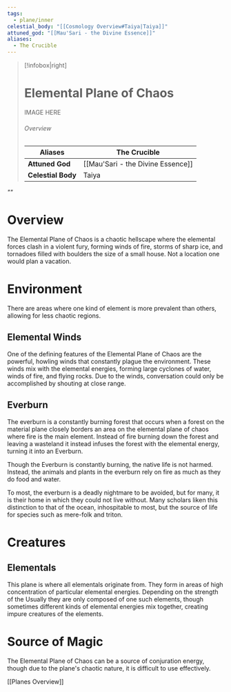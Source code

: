 ```yaml
---
tags:
  - plane/inner
celestial_body: "[[Cosmology Overview#Taiya|Taiya]]"
attuned_god: "[[Mau'Sari - the Divine Essence]]"
aliases:
  - The Crucible
---
```

> [!infobox|right]
> # Elemental Plane of Chaos
> IMAGE HERE
> ###### Overview
> | **Aliases** | The Crucible |
> | - | - |
> | **Attuned God** | [[Mau'Sari - the Divine Essence]] |
> | **Celestial Body** | Taiya |

*""*
# Overview
The Elemental Plane of Chaos is a chaotic hellscape where the elemental forces clash in a violent fury, forming winds of fire, storms of sharp ice, and tornadoes filled with boulders the size of a small house. Not a location one would plan a vacation.
# Environment
There are areas where one kind of element is more prevalent than others, allowing for less chaotic regions.
## Elemental Winds
One of the defining features of the Elemental Plane of Chaos are the powerful, howling winds that constantly plague the environment. These winds mix with the elemental energies, forming large cyclones of water, winds of fire, and flying rocks. Due to the winds, conversation could only be accomplished by shouting at close range.
## Everburn
The everburn is a constantly burning forest that occurs when a forest on the material plane closely borders an area on the elemental plane of chaos where fire is the main element. Instead of fire burning down the forest and leaving a wasteland it instead infuses the forest with the elemental energy, turning it into an Everburn.

Though the Everburn is constantly burning, the native life is not harmed. Instead, the animals and plants in the everburn rely on fire as much as they do food and water.

To most, the everburn is a deadly nightmare to be avoided, but for many, it is their home in which they could not live without. Many scholars liken this distinction to that of the ocean, inhospitable to most, but the source of life for species such as mere-folk and triton.
# Creatures
## Elementals
This plane is where all elementals originate from. They form in areas of high concentration of particular elemental energies. Depending on the strength of the  Usually they are only composed of one such elements, though sometimes different kinds of elemental energies mix together, creating impure creatures of the elements.
# Source of Magic
The Elemental Plane of Chaos can be a source of conjuration energy, though due to the plane's chaotic nature, it is difficult to use effectively.

[[Planes Overview]]